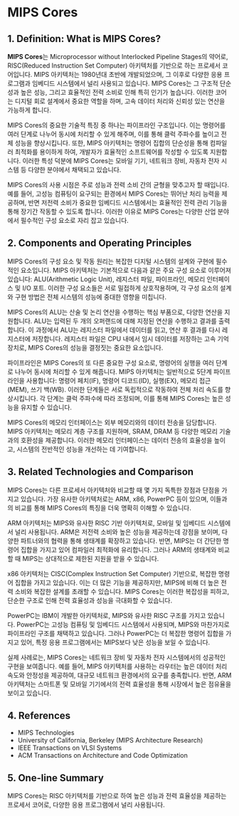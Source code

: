 # MIPS Cores

## 1. Definition: What is **MIPS Cores**?
**MIPS Cores**는 Microprocessor without Interlocked Pipeline Stages의 약어로, RISC(Reduced Instruction Set Computer) 아키텍처를 기반으로 하는 프로세서 코어입니다. MIPS 아키텍처는 1980년대 초반에 개발되었으며, 그 이후로 다양한 응용 프로그램과 임베디드 시스템에서 널리 사용되고 있습니다. MIPS Cores는 그 구조적 단순성과 높은 성능, 그리고 효율적인 전력 소비로 인해 특히 인기가 높습니다. 이러한 코어는 디지털 회로 설계에서 중요한 역할을 하며, 고속 데이터 처리와 신뢰성 있는 연산을 가능하게 합니다.

MIPS Cores의 중요한 기술적 특징 중 하나는 파이프라인 구조입니다. 이는 명령어를 여러 단계로 나누어 동시에 처리할 수 있게 해주며, 이를 통해 클럭 주파수를 높이고 전체 성능을 향상시킵니다. 또한, MIPS 아키텍처는 명령어 집합의 단순성을 통해 컴파일러 최적화를 용이하게 하여, 개발자가 효율적인 소프트웨어를 작성할 수 있도록 지원합니다. 이러한 특성 덕분에 MIPS Cores는 모바일 기기, 네트워크 장비, 자동차 전자 시스템 등 다양한 분야에서 채택되고 있습니다.

MIPS Cores의 사용 시점은 주로 성능과 전력 소비 간의 균형을 맞추고자 할 때입니다. 예를 들어, 고성능 컴퓨팅이 요구되는 환경에서 MIPS Cores는 뛰어난 처리 능력을 제공하며, 반면 저전력 소비가 중요한 임베디드 시스템에서는 효율적인 전력 관리 기능을 통해 장기간 작동할 수 있도록 합니다. 이러한 이유로 MIPS Cores는 다양한 산업 분야에서 필수적인 구성 요소로 자리 잡고 있습니다.

## 2. Components and Operating Principles
MIPS Cores의 구성 요소 및 작동 원리는 복잡한 디지털 시스템의 설계와 구현에 필수적인 요소입니다. MIPS 아키텍처는 기본적으로 다음과 같은 주요 구성 요소로 이루어져 있습니다: ALU(Arithmetic Logic Unit), 레지스터 파일, 파이프라인, 메모리 인터페이스 및 I/O 포트. 이러한 구성 요소들은 서로 밀접하게 상호작용하며, 각 구성 요소의 설계와 구현 방법은 전체 시스템의 성능에 중대한 영향을 미칩니다.

MIPS Cores의 ALU는 산술 및 논리 연산을 수행하는 핵심 부품으로, 다양한 연산을 지원합니다. ALU는 입력된 두 개의 오퍼랜드에 대해 지정된 연산을 수행하고 결과를 출력합니다. 이 과정에서 ALU는 레지스터 파일에서 데이터를 읽고, 연산 후 결과를 다시 레지스터에 저장합니다. 레지스터 파일은 CPU 내에서 임시 데이터를 저장하는 고속 기억 장치로, MIPS Cores의 성능을 결정짓는 중요한 요소입니다.

파이프라인은 MIPS Cores의 또 다른 중요한 구성 요소로, 명령어의 실행을 여러 단계로 나누어 동시에 처리할 수 있게 해줍니다. MIPS 아키텍처는 일반적으로 5단계 파이프라인을 사용합니다: 명령어 페치(IF), 명령어 디코드(ID), 실행(EX), 메모리 접근(MEM), 쓰기 백(WB). 이러한 단계들은 서로 독립적으로 작동하여 전체 처리 속도를 향상시킵니다. 각 단계는 클럭 주파수에 따라 조정되며, 이를 통해 MIPS Cores는 높은 성능을 유지할 수 있습니다.

MIPS Cores의 메모리 인터페이스는 외부 메모리와의 데이터 전송을 담당합니다. MIPS 아키텍처는 메모리 계층 구조를 지원하며, SRAM, DRAM 등 다양한 메모리 기술과의 호환성을 제공합니다. 이러한 메모리 인터페이스는 데이터 전송의 효율성을 높이고, 시스템의 전반적인 성능을 개선하는 데 기여합니다.

## 3. Related Technologies and Comparison
MIPS Cores는 다른 프로세서 아키텍처와 비교할 때 몇 가지 독특한 장점과 단점을 가지고 있습니다. 가장 유사한 아키텍처로는 ARM, x86, PowerPC 등이 있으며, 이들과의 비교를 통해 MIPS Cores의 특징을 더욱 명확히 이해할 수 있습니다.

ARM 아키텍처는 MIPS와 유사한 RISC 기반 아키텍처로, 모바일 및 임베디드 시스템에서 널리 사용됩니다. ARM은 저전력 소비와 높은 성능을 제공하는데 강점을 보이며, 다양한 파트너와의 협력을 통해 생태계를 확장하고 있습니다. 반면, MIPS는 더 간단한 명령어 집합을 가지고 있어 컴파일러 최적화에 유리합니다. 그러나 ARM의 생태계와 비교할 때 MIPS는 상대적으로 제한된 지원을 받을 수 있습니다.

x86 아키텍처는 CISC(Complex Instruction Set Computer) 기반으로, 복잡한 명령어 집합을 가지고 있습니다. 이는 더 많은 기능을 제공하지만, MIPS에 비해 더 높은 전력 소비와 복잡한 설계를 초래할 수 있습니다. MIPS Cores는 이러한 복잡성을 피하고, 단순한 구조로 인해 전력 효율성과 성능을 극대화할 수 있습니다.

PowerPC는 IBM이 개발한 아키텍처로, MIPS와 유사한 RISC 구조를 가지고 있습니다. PowerPC는 고성능 컴퓨팅 및 임베디드 시스템에서 사용되며, MIPS와 마찬가지로 파이프라인 구조를 채택하고 있습니다. 그러나 PowerPC는 더 복잡한 명령어 집합을 가지고 있어, 특정 응용 프로그램에서는 MIPS보다 낮은 성능을 보일 수 있습니다.

실제 사례로는, MIPS Cores는 네트워크 장비 및 자동차 전자 시스템에서의 성공적인 구현을 보여줍니다. 예를 들어, MIPS 아키텍처를 사용하는 라우터는 높은 데이터 처리 속도와 안정성을 제공하여, 대규모 네트워크 환경에서의 요구를 충족합니다. 반면, ARM 아키텍처는 스마트폰 및 모바일 기기에서의 전력 효율성을 통해 시장에서 높은 점유율을 보이고 있습니다.

## 4. References
- MIPS Technologies
- University of California, Berkeley (MIPS Architecture Research)
- IEEE Transactions on VLSI Systems
- ACM Transactions on Architecture and Code Optimization

## 5. One-line Summary
MIPS Cores는 RISC 아키텍처를 기반으로 하여 높은 성능과 전력 효율성을 제공하는 프로세서 코어로, 다양한 응용 프로그램에서 널리 사용됩니다.